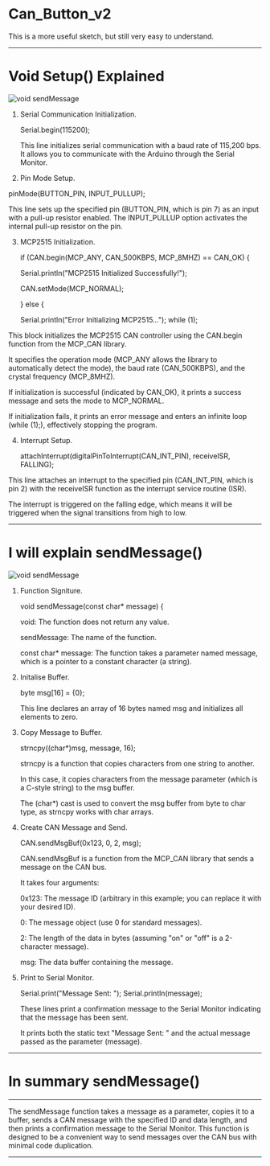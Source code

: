 # Can_Button_v2

This is a more useful sketch, but still very easy to understand.

----

# Void Setup() Explained

![void sendMessage](https://github.com/johnmholmes/YouTube-Can-Arduino-Nano/assets/60571002/4d3e28c7-c7c4-47e2-a3dc-6ada61c9f8a3)

1. Serial Communication Initialization.

   Serial.begin(115200);

   This line initializes serial communication with a baud rate of 115,200 bps. It allows you to communicate with the Arduino through the Serial Monitor.

2. Pin Mode Setup.

  pinMode(BUTTON_PIN, INPUT_PULLUP);

 This line sets up the specified pin (BUTTON_PIN, which is pin 7) as an input with a pull-up resistor enabled. The INPUT_PULLUP option activates the internal pull-up resistor on the pin.

3. MCP2515 Initialization.

   if (CAN.begin(MCP_ANY, CAN_500KBPS, MCP_8MHZ) == CAN_OK) {
   
   Serial.println("MCP2515 Initialized Successfully!");

   CAN.setMode(MCP_NORMAL);

   } else {

   Serial.println("Error Initializing MCP2515...");
  while (1);

  This block initializes the MCP2515 CAN controller using the CAN.begin function from the MCP_CAN library.

  It specifies the operation mode (MCP_ANY allows the library to automatically detect the mode), the baud rate (CAN_500KBPS), and the crystal frequency (MCP_8MHZ).

  If initialization is successful (indicated by CAN_OK), it prints a success message and sets the mode to MCP_NORMAL.

  If initialization fails, it prints an error message and enters an infinite loop (while (1);), effectively stopping the program.

4. Interrupt Setup.

   attachInterrupt(digitalPinToInterrupt(CAN_INT_PIN), receiveISR, FALLING);

  This line attaches an interrupt to the specified pin (CAN_INT_PIN, which is pin 2) with the receiveISR function as the interrupt service routine (ISR).

  The interrupt is triggered on the falling edge, which means it will be triggered when the signal transitions from high to low.

----

# I will explain sendMessage()

![void sendMessage](https://github.com/johnmholmes/YouTube-Can-Arduino-Nano/assets/60571002/64575530-bc20-4942-8d3f-54a77cdd3f8b)

1. Function Signiture.

   void sendMessage(const char* message) {

   void: The function does not return any value.

   sendMessage: The name of the function.

   const char* message: The function takes a parameter named message, which is a pointer to a constant character (a string).

2. Initalise Buffer.

   byte msg[16] = {0};

   This line declares an array of 16 bytes named msg and initializes all elements to zero.

3. Copy Message to Buffer.

   strncpy((char*)msg, message, 16);

   strncpy is a function that copies characters from one string to another.

   In this case, it copies characters from the message parameter (which is a C-style string) to the msg buffer.

   The (char*) cast is used to convert the msg buffer from byte to char type, as strncpy works with char arrays.

4. Create CAN Message and Send.

   CAN.sendMsgBuf(0x123, 0, 2, msg);

   CAN.sendMsgBuf is a function from the MCP_CAN library that sends a message on the CAN bus.

   It takes four arguments:

   0x123: The message ID (arbitrary in this example; you can replace it with your desired ID).

   0: The message object (use 0 for standard messages).

   2: The length of the data in bytes (assuming "on" or "off" is a 2-character message).

   msg: The data buffer containing the message.

5. Print to Serial Monitor.

   Serial.print("Message Sent: ");
   Serial.println(message);

   These lines print a confirmation message to the Serial Monitor indicating that the message has been sent.

   It prints both the static text "Message Sent: " and the actual message passed as the parameter (message).
----
# In summary sendMessage()
----
The sendMessage function takes a message as a parameter, copies it to a buffer, sends a CAN message with the specified ID and data length, and then prints a confirmation message to the Serial Monitor. This function is designed to be a convenient way to send messages over the CAN bus with minimal code duplication.

----
   
